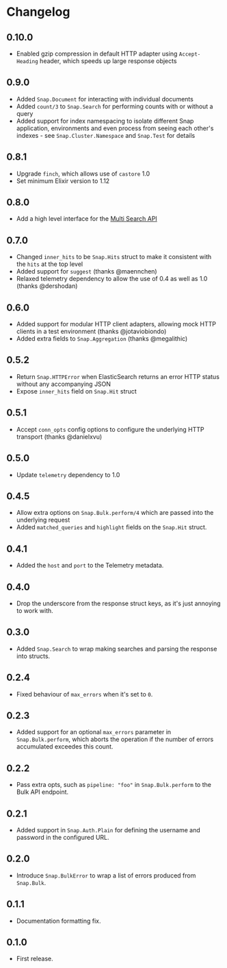 # Changelog

## 0.10.0

- Enabled gzip compression in default HTTP adapter using `Accept-Heading` header, which speeds up large response objects

## 0.9.0

- Added `Snap.Document` for interacting with individual documents
- Added `count/3` to `Snap.Search` for performing counts with or without a query
- Added support for index namespacing to isolate different Snap application, environments and even process from seeing each other's indexes - see `Snap.Cluster.Namespace` and `Snap.Test` for details

## 0.8.1

- Upgrade `finch`, which allows use of `castore` 1.0
- Set minimum Elixir version to 1.12

## 0.8.0

- Add a high level interface for the [Multi Search API](https://www.elastic.co/guide/en/elasticsearch/reference/current/search-multi-search.html)

## 0.7.0

- Changed `inner_hits` to be `Snap.Hits` struct to make it consistent with the `hits` at the top level
- Added support for `suggest` (thanks @maennchen)
- Relaxed telemetry dependency to allow the use of 0.4 as well as 1.0 (thanks @dershodan)

## 0.6.0

- Added support for modular HTTP client adapters, allowing mock HTTP clients in a test environment (thanks @jotaviobiondo)
- Added extra fields to `Snap.Aggregation` (thanks @megalithic)

## 0.5.2

- Return `Snap.HTTPError` when ElasticSearch returns an error HTTP status
  without any accompanying JSON
- Expose `inner_hits` field on `Snap.Hit` struct

## 0.5.1

- Accept `conn_opts` config options to configure the underlying HTTP transport
  (thanks @danielxvu)

## 0.5.0

- Update `telemetry` dependency to 1.0

## 0.4.5

- Allow extra options on `Snap.Bulk.perform/4` which are passed into the underlying request
- Added `matched_queries` and `highlight` fields on the `Snap.Hit` struct.

## 0.4.1

- Added the `host` and `port` to the Telemetry metadata.

## 0.4.0

- Drop the underscore from the response struct keys, as it's just annoying to
  work with.

## 0.3.0

- Added `Snap.Search` to wrap making searches and parsing the response into
  structs.

## 0.2.4

- Fixed behaviour of `max_errors` when it's set to `0`.

## 0.2.3

- Added support for an optional `max_errors` parameter in
  `Snap.Bulk.perform`, which aborts the operation if the number of errors
  accumulated exceedes this count.

## 0.2.2

- Pass extra opts, such as `pipeline: "foo"` in `Snap.Bulk.perform` to the
  Bulk API endpoint.

## 0.2.1

- Added support in `Snap.Auth.Plain` for defining the username and password in
  the configured URL.

## 0.2.0

- Introduce `Snap.BulkError` to wrap a list of errors produced from
  `Snap.Bulk`.

## 0.1.1

- Documentation formatting fix.

## 0.1.0

- First release.
